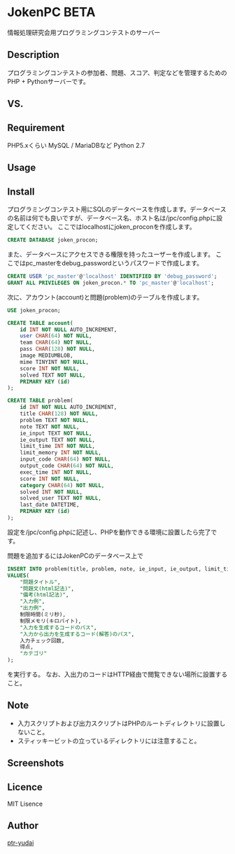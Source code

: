 JokenPC BETA
====

情報処理研究会用プログラミングコンテストのサーバー

## Description

プログラミングコンテストの参加者、問題、スコア、判定などを管理するためのPHP + Pythonサーバーです。

## VS. 

## Requirement

PHP5.xくらい
MySQL / MariaDBなど
Python 2.7

## Usage

## Install

プログラミングコンテスト用にSQLのデータベースを作成します。データベースの名前は何でも良いですが、データベース名、ホスト名は/jpc/config.phpに設定してください。
ここではlocalhostにjoken_proconを作成します。

```sql
CREATE DATABASE joken_procon;
```

また、データベースにアクセスできる権限を持ったユーザーを作成します。
ここではpc_masterをdebug_passwordというパスワードで作成します。

```sql
CREATE USER 'pc_master'@'localhost' IDENTIFIED BY 'debug_password';  
GRANT ALL PRIVILEGES ON joken_procon.* TO 'pc_master'@'localhost';
```

次に、アカウント(account)と問題(problem)のテーブルを作成します。

```sql
USE joken_procon;

CREATE TABLE account(
    id INT NOT NULL AUTO_INCREMENT,
    user CHAR(64) NOT NULL,
    team CHAR(64) NOT NULL,
    pass CHAR(128) NOT NULL,
    image MEDIUMBLOB,
    mime TINYINT NOT NULL,
    score INT NOT NULL,
    solved TEXT NOT NULL,
    PRIMARY KEY (id)
);

CREATE TABLE problem(
    id INT NOT NULL AUTO_INCREMENT,
    title CHAR(128) NOT NULL,
    problem TEXT NOT NULL,
    note TEXT NOT NULL,
    ie_input TEXT NOT NULL,
    ie_output TEXT NOT NULL,
    limit_time INT NOT NULL,
    limit_memory INT NOT NULL,
    input_code CHAR(64) NOT NULL,
    output_code CHAR(64) NOT NULL,
    exec_time INT NOT NULL,
    score INT NOT NULL,
    category CHAR(64) NOT NULL,
    solved INT NOT NULL,
    solved_user TEXT NOT NULL,
    last_date DATETIME,
    PRIMARY KEY (id)
);
```

設定を/jpc/config.phpに記述し、PHPを動作できる環境に設置したら完了です。

問題を追加するにはJokenPCのデータベース上で

```sql
INSERT INTO problem(title, problem, note, ie_input, ie_output, limit_time, limit_memory, input_code, output_code, score, category)
VALUES(
	"問題タイトル",
	"問題文(html記法)",
	"備考(html記法)",
	"入力例",
	"出力例",
	制限時間(ミリ秒),
	制限メモリ(キロバイト),
	"入力を生成するコードのパス",
	"入力から出力を生成するコード(解答)のパス",
	入力チェック回数,
	得点,
	"カテゴリ"
);
```

を実行する。
なお、入出力のコードはHTTP経由で閲覧できない場所に設置すること。

## Note

* 入力スクリプトおよび出力スクリプトはPHPのルートディレクトリに設置しないこと。  
* スティッキービットの立っているディレクトリには注意すること。  

## Screenshots


## Licence

MIT Lisence

## Author

[ptr-yudai](https://github.com/ptr-yudai)
